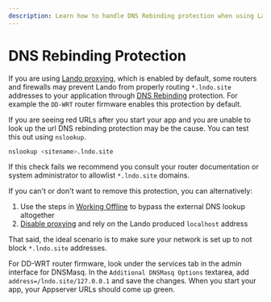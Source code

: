 ```yaml
---
description: Learn how to handle DNS Rebinding protection when using Lando for local development.
---
```


# DNS Rebinding Protection

If you are using [Lando proxying](./../core/v3/proxy), which is enabled by default, some routers and firewalls may prevent Lando from properly routing `*.lndo.site` addresses to your application through [DNS Rebinding](https://en.wikipedia.org/wiki/DNS_rebinding) protection. For example the `DD-WRT` router firmware enables this protection by default.

If you are seeing red URLs after you start your app and you are unable to look up the url DNS rebinding protection may be the cause. You can test this out using `nslookup`.

```bash
nslookup <sitename>.lndo.site
```

If this check fails we recommend you consult your router documentation or system administrator to allowlist `*.lndo.site` domains.

If you can't or don't want to remove this protection, you can alternatively:

1.  Use the steps in [Working Offline](/core/v3/proxy.html#working-offline-or-using-custom-domains) to bypass the external DNS lookup altogether
2.  [Disable proxying](/core/v3/proxy.html##configuration) and rely on the Lando produced `localhost` address

That said, the ideal scenario is to make sure your network is set up to not block `*.lndo.site` addresses.

For DD-WRT router firmware, look under the services tab in the admin interface for DNSMasq. In the `Additional DNSMasq Options` textarea, add `address=/lndo.site/127.0.0.1` and save the changes. When you start your app, your Appserver URLs should come up green.
